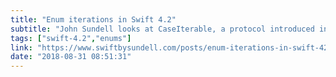 ```yaml
---
title: "Enum iterations in Swift 4.2"
subtitle: "John Sundell looks at CaseIterable, a protocol introduced in Swift 4.2. John describes what CaseIterable means, and demonstrates how we can use it to reduce boilerplate code."
tags: ["swift-4.2","enums"]
link: "https://www.swiftbysundell.com/posts/enum-iterations-in-swift-42"
date: "2018-08-31 08:51:31"
---
```

